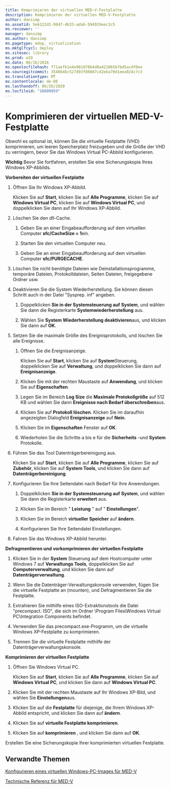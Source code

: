 ```yaml
---
title: Komprimieren der virtuellen MED-V-Festplatte
description: Komprimieren der virtuellen MED-V-Festplatte
author: dansimp
ms.assetid: 5e6122d1-9847-4b33-adab-594919eec3c5
ms.reviewer: ''
manager: dansimp
ms.author: dansimp
ms.pagetype: mdop, virtualization
ms.mktglfcycl: deploy
ms.sitesec: library
ms.prod: w10
ms.date: 06/16/2016
ms.openlocfilehash: f71aefb1e4e901078b4d0a421065b7bd5acdf0ee
ms.sourcegitcommit: 354664bc527d93f80687cd2eba70d1eea024c7c3
ms.translationtype: MT
ms.contentlocale: de-DE
ms.lasthandoff: 06/26/2020
ms.locfileid: "10809859"
---
```

# Komprimieren der virtuellen MED-V-Festplatte


Obwohl es optional ist, können Sie die virtuelle Festplatte (VHD) komprimieren, um leeren Speicherplatz freizugeben und die Größe der VHD zu verringern, bevor Sie das Windows Virtual PC-Abbild konfigurieren.

**Wichtig**  Bevor Sie fortfahren, erstellen Sie eine Sicherungskopie Ihres Windows XP-Abbilds.

 

**Vorbereiten der virtuellen Festplatte**

1.  Öffnen Sie Ihr Windows XP-Abbild.

    Klicken Sie auf **Start**, klicken Sie auf **Alle Programme**, klicken Sie auf **Windows Virtual PC**, klicken Sie auf **Windows Virtual PC**, und doppelklicken Sie dann auf Ihr Windows XP-Abbild.

2.  Löschen Sie den dll-Cache.

    1.  Geben Sie an einer Eingabeaufforderung auf dem virtuellen Computer **sfc/CacheSize = 1**ein.

    2.  Starten Sie den virtuellen Computer neu.

    3.  Geben Sie an einer Eingabeaufforderung auf dem virtuellen Computer **sfc/PURGECACHE**.

3.  Löschen Sie nicht benötigte Dateien wie Deinstallationsprogramme, temporäre Dateien, Protokolldateien, Seiten Dateien, freigegebene Ordner usw.

4.  Deaktivieren Sie die System Wiederherstellung. Sie können diesen Schritt auch in der Datei "Sysprep. inf" angeben.

    1.  Doppelklicken **Sie in der Systemsteuerung auf** **System**, und wählen Sie dann die Registerkarte **Systemwiederherstellung** aus.

    2.  Wählen Sie **System Wiederherstellung deaktivieren**aus, und klicken Sie dann auf **OK**.

5.  Setzen Sie die maximale Größe des Ereignisprotokolls, und löschen Sie alle Ereignisse.

    1.  Öffnen Sie die Ereignisanzeige.

        Klicken Sie auf **Start**, klicken Sie auf **System**Steuerung, doppelklicken Sie auf **Verwaltung**, und doppelklicken Sie dann auf **Ereignisanzeige**.

    2.  Klicken Sie mit der rechten Maustaste auf **Anwendung**, und klicken Sie auf **Eigenschaften**.

    3.  Legen Sie im Bereich **Log Size** die **Maximale Protokollgröße** auf 512 KB und wählen Sie dann **Ereignisse nach Bedarf überschreiben**aus.

    4.  Klicken Sie auf **Protokoll löschen**. Klicken Sie im daraufhin angezeigten Dialogfeld **Ereignisanzeige** auf **Nein**.

    5.  Klicken Sie im **Eigenschaften** Fenster auf **OK**.

    6.  Wiederholen Sie die Schritte a bis e für die **Sicherheits** -und **System** Protokolle.

6.  Führen Sie das Tool Datenträgerbereinigung aus.

    Klicken Sie auf **Start**, klicken Sie auf **Alle Programme**, klicken Sie auf **Zubehör**, klicken Sie auf **System Tools**, und klicken Sie dann auf **Datenträgerbereinigung**.

7.  Konfigurieren Sie Ihre Seitendatei nach Bedarf für Ihre Anwendungen.

    1.  Doppelklicken **Sie in der Systemsteuerung auf** **System**, und wählen Sie dann die Registerkarte **erweitert** aus.

    2.  Klicken Sie im Bereich " **Leistung** " auf " **Einstellungen**".

    3.  Klicken Sie im Bereich **virtueller Speicher** auf **ändern**.

    4.  Konfigurieren Sie Ihre Seitendatei Einstellungen.

8.  Fahren Sie das Windows XP-Abbild herunter.

**Defragmentieren und vorkomprimieren der virtuellen Festplatte**

1.  Klicken Sie in der **System** Steuerung auf dem Hostcomputer unter Windows 7 auf **Verwaltungs Tools**, doppelklicken Sie auf **Computerverwaltung**, und klicken Sie dann auf **Datenträgerverwaltung**.

2.  Wenn Sie die Datenträger-Verwaltungskonsole verwenden, fügen Sie die virtuelle Festplatte an (mounten), und Defragmentieren Sie die Festplatte.

3.  Extrahieren Sie mithilfe eines ISO-Extraktionstools die Datei "precompact. ISO", die sich im Ordner \\Program Files\\Windows Virtual PC\\Integration Components befindet.

4.  Verwenden Sie das precompact.exe-Programm, um die virtuelle Windows XP-Festplatte zu komprimieren.

5.  Trennen Sie die virtuelle Festplatte mithilfe der Datenträgerverwaltungskonsole.

**Komprimieren der virtuellen Festplatte**

1.  Öffnen Sie Windows Virtual PC.

    Klicken Sie auf **Start**, klicken Sie auf **Alle Programme**, klicken Sie auf **Windows Virtual PC**, und klicken Sie dann auf **Windows Virtual PC**.

2.  Klicken Sie mit der rechten Maustaste auf Ihr Windows XP-Bild, und wählen Sie **Einstellungen**aus.

3.  Klicken Sie auf die **Festplatte** für diejenige, die Ihrem Windows XP-Abbild entspricht, und klicken Sie dann auf **ändern**.

4.  Klicken Sie auf **virtuelle Festplatte komprimieren**.

5.  Klicken Sie auf **komprimieren** , und klicken Sie dann auf **OK**.

Erstellen Sie eine Sicherungskopie Ihrer komprimierten virtuellen Festplatte.

## Verwandte Themen


[Konfigurieren eines virtuellen Windows-PC-Images für MED-V](configuring-a-windows-virtual-pc-image-for-med-v.md)

[Technische Referenz für MED-V](technical-reference-for-med-v.md)

 

 





